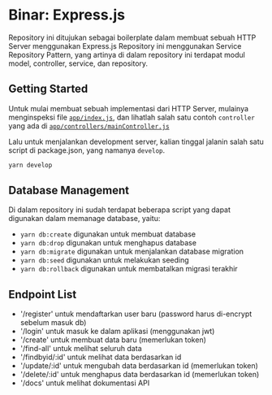 # Binar: Express.js

Repository ini ditujukan sebagai boilerplate dalam membuat sebuah HTTP Server menggunakan Express.js
Repository ini menggunakan Service Repository Pattern, yang artinya di dalam repository ini terdapat modul model, controller, service, dan repository.

## Getting Started

Untuk mulai membuat sebuah implementasi dari HTTP Server, mulainya menginspeksi file [`app/index.js`](./app/index.js), dan lihatlah salah satu contoh `controller` yang ada di [`app/controllers/mainController.js`](./app/controllers/mainController.js)

Lalu untuk menjalankan development server, kalian tinggal jalanin salah satu script di package.json, yang namanya `develop`.

```sh
yarn develop
```

## Database Management

Di dalam repository ini sudah terdapat beberapa script yang dapat digunakan dalam memanage database, yaitu:

- `yarn db:create` digunakan untuk membuat database
- `yarn db:drop` digunakan untuk menghapus database
- `yarn db:migrate` digunakan untuk menjalankan database migration
- `yarn db:seed` digunakan untuk melakukan seeding
- `yarn db:rollback` digunakan untuk membatalkan migrasi terakhir

## Endpoint List

- '/register' untuk mendaftarkan user baru (password harus di-encrypt sebelum masuk db)
- '/login' untuk masuk ke dalam aplikasi (menggunakan jwt)
- '/create' untuk membuat data baru (memerlukan token)
- '/find-all' untuk melihat seluruh data
- '/findbyid/:id' untuk melihat data berdasarkan id
- '/update/:id' untuk mengubah data berdasarkan id (memerlukan token)
- '/delete/:id' untuk menghapus data berdasarkan id (memerlukan token)
-  '/docs' untuk melihat dokumentasi API  
